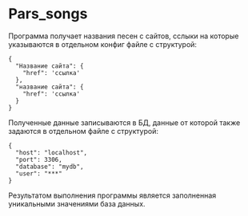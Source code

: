 # Pars_songs


Программа получает названия песен с сайтов, сслыки на которые указываются в отдельном конфиг файле с структурой:
```
{
  "Название сайта": {
    "href": 'ссылка'
  },
  "название сайта": {
    "href": 'ссылка'
  }
}
```

Полученные данные записываются в БД, данные от которой также задаются в отдельном файле с структурой:

```
{
  "host": "localhost",
  "port": 3306,
  "database": "mydb",
  "user": "***"
}
```


Результатом выполнения программы является заполненная уникальными значениями база данных. 
